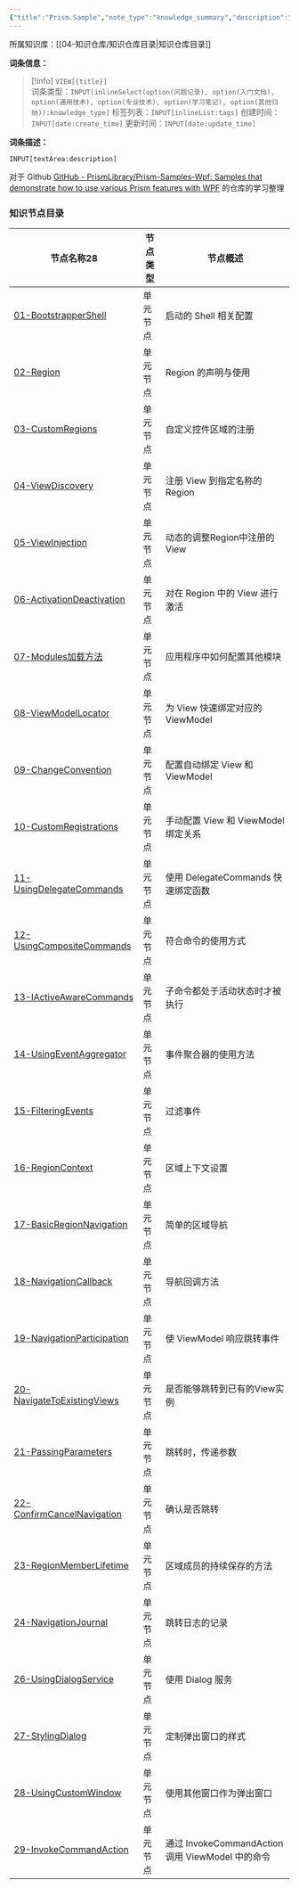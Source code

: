 ```yaml
---
{"title":"Prism.Sample","note_type":"knowledge_summary","description":"官方的样例代码","tags":["样例代码","Prism","WPF"],"create_time":"2024-07-23","update_time":"2025-02-19","dg-home":false,"dg-publish":true,"aliase":[],"knowledge_type":"入门文档","root":"知识仓库目录","permalink":"/04-知识仓库/归纳目录/02-入门文档/Prism.Sample/","dgPassFrontmatter":true,"noteIcon":"","created":"2024-07-23","updated":"2025-02-19"}
---
```



所属知识库：[[04-知识仓库/知识仓库目录\|知识仓库目录]]

**词条信息：**

> [!info] `VIEW[{title}]`  
> 词条类型：`INPUT[inlineSelect(option(问题记录), option(入门文档), option(通用技术), option(专业技术), option(学习笔记), option(其他归纳)):knowledge_type]` 标签列表：`INPUT[inlineList:tags]` 创建时间：`INPUT[date:create_time]` 更新时间：`INPUT[date:update_time]`

**词条描述：**

`INPUT[textArea:description]`

对于 Github [GitHub - PrismLibrary/Prism-Samples-Wpf: Samples that demonstrate how to use various Prism features with WPF](https://github.com/PrismLibrary/Prism-Samples-Wpf/tree/master) 的仓库的学习整理

### 知识节点目录

<div><table class="dataview table-view-table"><thead class="table-view-thead"><tr class="table-view-tr-header"><th class="table-view-th"><span data-tag-name="p" class="el-p">节点名称</span><span class="dataview small-text">28</span></th><th class="table-view-th"><span data-tag-name="p" class="el-p">节点类型</span></th><th class="table-view-th"><span data-tag-name="p" class="el-p">节点概述</span></th></tr></thead><tbody class="table-view-tbody"><tr><td><span data-tag-name="p" class="el-p"><a data-tooltip-position="top" aria-label="04-知识仓库/知识单元/02-入门文档/Prism.Sample/01-BootstrapperShell.md" data-href="04-知识仓库/知识单元/02-入门文档/Prism.Sample/01-BootstrapperShell.md" href="04-知识仓库/知识单元/02-入门文档/Prism.Sample/01-BootstrapperShell.md" class="internal-link" target="_blank" rel="noopener nofollow">01-BootstrapperShell</a></span></td><td><span data-tag-name="p" class="el-p">单元节点</span></td><td><span data-tag-name="p" class="el-p">启动的 Shell 相关配置</span></td></tr><tr><td><span data-tag-name="p" class="el-p"><a data-tooltip-position="top" aria-label="04-知识仓库/知识单元/02-入门文档/Prism.Sample/02-Region.md" data-href="04-知识仓库/知识单元/02-入门文档/Prism.Sample/02-Region.md" href="04-知识仓库/知识单元/02-入门文档/Prism.Sample/02-Region.md" class="internal-link" target="_blank" rel="noopener nofollow">02-Region</a></span></td><td><span data-tag-name="p" class="el-p">单元节点</span></td><td><span data-tag-name="p" class="el-p">Region 的声明与使用</span></td></tr><tr><td><span data-tag-name="p" class="el-p"><a data-tooltip-position="top" aria-label="04-知识仓库/知识单元/02-入门文档/Prism.Sample/03-CustomRegions.md" data-href="04-知识仓库/知识单元/02-入门文档/Prism.Sample/03-CustomRegions.md" href="04-知识仓库/知识单元/02-入门文档/Prism.Sample/03-CustomRegions.md" class="internal-link" target="_blank" rel="noopener nofollow">03-CustomRegions</a></span></td><td><span data-tag-name="p" class="el-p">单元节点</span></td><td><span data-tag-name="p" class="el-p">自定义控件区域的注册</span></td></tr><tr><td><span data-tag-name="p" class="el-p"><a data-tooltip-position="top" aria-label="04-知识仓库/知识单元/02-入门文档/Prism.Sample/04-ViewDiscovery.md" data-href="04-知识仓库/知识单元/02-入门文档/Prism.Sample/04-ViewDiscovery.md" href="04-知识仓库/知识单元/02-入门文档/Prism.Sample/04-ViewDiscovery.md" class="internal-link" target="_blank" rel="noopener nofollow">04-ViewDiscovery</a></span></td><td><span data-tag-name="p" class="el-p">单元节点</span></td><td><span data-tag-name="p" class="el-p">注册 View 到指定名称的 Region</span></td></tr><tr><td><span data-tag-name="p" class="el-p"><a data-tooltip-position="top" aria-label="04-知识仓库/知识单元/02-入门文档/Prism.Sample/05-ViewInjection.md" data-href="04-知识仓库/知识单元/02-入门文档/Prism.Sample/05-ViewInjection.md" href="04-知识仓库/知识单元/02-入门文档/Prism.Sample/05-ViewInjection.md" class="internal-link" target="_blank" rel="noopener nofollow">05-ViewInjection</a></span></td><td><span data-tag-name="p" class="el-p">单元节点</span></td><td><span data-tag-name="p" class="el-p">动态的调整Region中注册的View</span></td></tr><tr><td><span data-tag-name="p" class="el-p"><a data-tooltip-position="top" aria-label="04-知识仓库/知识单元/02-入门文档/Prism.Sample/06-ActivationDeactivation.md" data-href="04-知识仓库/知识单元/02-入门文档/Prism.Sample/06-ActivationDeactivation.md" href="04-知识仓库/知识单元/02-入门文档/Prism.Sample/06-ActivationDeactivation.md" class="internal-link" target="_blank" rel="noopener nofollow">06-ActivationDeactivation</a></span></td><td><span data-tag-name="p" class="el-p">单元节点</span></td><td><span data-tag-name="p" class="el-p">对在 Region 中的 View 进行激活</span></td></tr><tr><td><span data-tag-name="p" class="el-p"><a data-tooltip-position="top" aria-label="04-知识仓库/知识单元/02-入门文档/Prism.Sample/07-Modules加载方法.md" data-href="04-知识仓库/知识单元/02-入门文档/Prism.Sample/07-Modules加载方法.md" href="04-知识仓库/知识单元/02-入门文档/Prism.Sample/07-Modules加载方法.md" class="internal-link" target="_blank" rel="noopener nofollow">07-Modules加载方法</a></span></td><td><span data-tag-name="p" class="el-p">单元节点</span></td><td><span data-tag-name="p" class="el-p">应用程序中如何配置其他模块</span></td></tr><tr><td><span data-tag-name="p" class="el-p"><a data-tooltip-position="top" aria-label="04-知识仓库/知识单元/02-入门文档/Prism.Sample/08-ViewModelLocator.md" data-href="04-知识仓库/知识单元/02-入门文档/Prism.Sample/08-ViewModelLocator.md" href="04-知识仓库/知识单元/02-入门文档/Prism.Sample/08-ViewModelLocator.md" class="internal-link" target="_blank" rel="noopener nofollow">08-ViewModelLocator</a></span></td><td><span data-tag-name="p" class="el-p">单元节点</span></td><td><span data-tag-name="p" class="el-p">为 View 快速绑定对应的 ViewModel</span></td></tr><tr><td><span data-tag-name="p" class="el-p"><a data-tooltip-position="top" aria-label="04-知识仓库/知识单元/02-入门文档/Prism.Sample/09-ChangeConvention.md" data-href="04-知识仓库/知识单元/02-入门文档/Prism.Sample/09-ChangeConvention.md" href="04-知识仓库/知识单元/02-入门文档/Prism.Sample/09-ChangeConvention.md" class="internal-link" target="_blank" rel="noopener nofollow">09-ChangeConvention</a></span></td><td><span data-tag-name="p" class="el-p">单元节点</span></td><td><span data-tag-name="p" class="el-p">配置自动绑定 View 和 ViewModel</span></td></tr><tr><td><span data-tag-name="p" class="el-p"><a data-tooltip-position="top" aria-label="04-知识仓库/知识单元/02-入门文档/Prism.Sample/10-CustomRegistrations.md" data-href="04-知识仓库/知识单元/02-入门文档/Prism.Sample/10-CustomRegistrations.md" href="04-知识仓库/知识单元/02-入门文档/Prism.Sample/10-CustomRegistrations.md" class="internal-link" target="_blank" rel="noopener nofollow">10-CustomRegistrations</a></span></td><td><span data-tag-name="p" class="el-p">单元节点</span></td><td><span data-tag-name="p" class="el-p">手动配置 View 和 ViewModel 绑定关系</span></td></tr><tr><td><span data-tag-name="p" class="el-p"><a data-tooltip-position="top" aria-label="04-知识仓库/知识单元/02-入门文档/Prism.Sample/11-UsingDelegateCommands.md" data-href="04-知识仓库/知识单元/02-入门文档/Prism.Sample/11-UsingDelegateCommands.md" href="04-知识仓库/知识单元/02-入门文档/Prism.Sample/11-UsingDelegateCommands.md" class="internal-link" target="_blank" rel="noopener nofollow">11-UsingDelegateCommands</a></span></td><td><span data-tag-name="p" class="el-p">单元节点</span></td><td><span data-tag-name="p" class="el-p">使用 DelegateCommands 快速绑定函数</span></td></tr><tr><td><span data-tag-name="p" class="el-p"><a data-tooltip-position="top" aria-label="04-知识仓库/知识单元/02-入门文档/Prism.Sample/12-UsingCompositeCommands.md" data-href="04-知识仓库/知识单元/02-入门文档/Prism.Sample/12-UsingCompositeCommands.md" href="04-知识仓库/知识单元/02-入门文档/Prism.Sample/12-UsingCompositeCommands.md" class="internal-link" target="_blank" rel="noopener nofollow">12-UsingCompositeCommands</a></span></td><td><span data-tag-name="p" class="el-p">单元节点</span></td><td><span data-tag-name="p" class="el-p">符合命令的使用方式</span></td></tr><tr><td><span data-tag-name="p" class="el-p"><a data-tooltip-position="top" aria-label="04-知识仓库/知识单元/02-入门文档/Prism.Sample/13-IActiveAwareCommands.md" data-href="04-知识仓库/知识单元/02-入门文档/Prism.Sample/13-IActiveAwareCommands.md" href="04-知识仓库/知识单元/02-入门文档/Prism.Sample/13-IActiveAwareCommands.md" class="internal-link" target="_blank" rel="noopener nofollow">13-IActiveAwareCommands</a></span></td><td><span data-tag-name="p" class="el-p">单元节点</span></td><td><span data-tag-name="p" class="el-p">子命令都处于活动状态时才被执行</span></td></tr><tr><td><span data-tag-name="p" class="el-p"><a data-tooltip-position="top" aria-label="04-知识仓库/知识单元/02-入门文档/Prism.Sample/14-UsingEventAggregator.md" data-href="04-知识仓库/知识单元/02-入门文档/Prism.Sample/14-UsingEventAggregator.md" href="04-知识仓库/知识单元/02-入门文档/Prism.Sample/14-UsingEventAggregator.md" class="internal-link" target="_blank" rel="noopener nofollow">14-UsingEventAggregator</a></span></td><td><span data-tag-name="p" class="el-p">单元节点</span></td><td><span data-tag-name="p" class="el-p">事件聚合器的使用方法</span></td></tr><tr><td><span data-tag-name="p" class="el-p"><a data-tooltip-position="top" aria-label="04-知识仓库/知识单元/02-入门文档/Prism.Sample/15-FilteringEvents.md" data-href="04-知识仓库/知识单元/02-入门文档/Prism.Sample/15-FilteringEvents.md" href="04-知识仓库/知识单元/02-入门文档/Prism.Sample/15-FilteringEvents.md" class="internal-link" target="_blank" rel="noopener nofollow">15-FilteringEvents</a></span></td><td><span data-tag-name="p" class="el-p">单元节点</span></td><td><span data-tag-name="p" class="el-p">过滤事件</span></td></tr><tr><td><span data-tag-name="p" class="el-p"><a data-tooltip-position="top" aria-label="04-知识仓库/知识单元/02-入门文档/Prism.Sample/16-RegionContext.md" data-href="04-知识仓库/知识单元/02-入门文档/Prism.Sample/16-RegionContext.md" href="04-知识仓库/知识单元/02-入门文档/Prism.Sample/16-RegionContext.md" class="internal-link" target="_blank" rel="noopener nofollow">16-RegionContext</a></span></td><td><span data-tag-name="p" class="el-p">单元节点</span></td><td><span data-tag-name="p" class="el-p">区域上下文设置</span></td></tr><tr><td><span data-tag-name="p" class="el-p"><a data-tooltip-position="top" aria-label="04-知识仓库/知识单元/02-入门文档/Prism.Sample/17-BasicRegionNavigation.md" data-href="04-知识仓库/知识单元/02-入门文档/Prism.Sample/17-BasicRegionNavigation.md" href="04-知识仓库/知识单元/02-入门文档/Prism.Sample/17-BasicRegionNavigation.md" class="internal-link" target="_blank" rel="noopener nofollow">17-BasicRegionNavigation</a></span></td><td><span data-tag-name="p" class="el-p">单元节点</span></td><td><span data-tag-name="p" class="el-p">简单的区域导航</span></td></tr><tr><td><span data-tag-name="p" class="el-p"><a data-tooltip-position="top" aria-label="04-知识仓库/知识单元/02-入门文档/Prism.Sample/18-NavigationCallback.md" data-href="04-知识仓库/知识单元/02-入门文档/Prism.Sample/18-NavigationCallback.md" href="04-知识仓库/知识单元/02-入门文档/Prism.Sample/18-NavigationCallback.md" class="internal-link" target="_blank" rel="noopener nofollow">18-NavigationCallback</a></span></td><td><span data-tag-name="p" class="el-p">单元节点</span></td><td><span data-tag-name="p" class="el-p">导航回调方法</span></td></tr><tr><td><span data-tag-name="p" class="el-p"><a data-tooltip-position="top" aria-label="04-知识仓库/知识单元/02-入门文档/Prism.Sample/19-NavigationParticipation.md" data-href="04-知识仓库/知识单元/02-入门文档/Prism.Sample/19-NavigationParticipation.md" href="04-知识仓库/知识单元/02-入门文档/Prism.Sample/19-NavigationParticipation.md" class="internal-link" target="_blank" rel="noopener nofollow">19-NavigationParticipation</a></span></td><td><span data-tag-name="p" class="el-p">单元节点</span></td><td><span data-tag-name="p" class="el-p">使 ViewModel 响应跳转事件</span></td></tr><tr><td><span data-tag-name="p" class="el-p"><a data-tooltip-position="top" aria-label="04-知识仓库/知识单元/02-入门文档/Prism.Sample/20-NavigateToExistingViews.md" data-href="04-知识仓库/知识单元/02-入门文档/Prism.Sample/20-NavigateToExistingViews.md" href="04-知识仓库/知识单元/02-入门文档/Prism.Sample/20-NavigateToExistingViews.md" class="internal-link" target="_blank" rel="noopener nofollow">20-NavigateToExistingViews</a></span></td><td><span data-tag-name="p" class="el-p">单元节点</span></td><td><span data-tag-name="p" class="el-p">是否能够跳转到已有的View实例</span></td></tr><tr><td><span data-tag-name="p" class="el-p"><a data-tooltip-position="top" aria-label="04-知识仓库/知识单元/02-入门文档/Prism.Sample/21-PassingParameters.md" data-href="04-知识仓库/知识单元/02-入门文档/Prism.Sample/21-PassingParameters.md" href="04-知识仓库/知识单元/02-入门文档/Prism.Sample/21-PassingParameters.md" class="internal-link" target="_blank" rel="noopener nofollow">21-PassingParameters</a></span></td><td><span data-tag-name="p" class="el-p">单元节点</span></td><td><span data-tag-name="p" class="el-p">跳转时，传递参数</span></td></tr><tr><td><span data-tag-name="p" class="el-p"><a data-tooltip-position="top" aria-label="04-知识仓库/知识单元/02-入门文档/Prism.Sample/22-ConfirmCancelNavigation.md" data-href="04-知识仓库/知识单元/02-入门文档/Prism.Sample/22-ConfirmCancelNavigation.md" href="04-知识仓库/知识单元/02-入门文档/Prism.Sample/22-ConfirmCancelNavigation.md" class="internal-link" target="_blank" rel="noopener nofollow">22-ConfirmCancelNavigation</a></span></td><td><span data-tag-name="p" class="el-p">单元节点</span></td><td><span data-tag-name="p" class="el-p">确认是否跳转</span></td></tr><tr><td><span data-tag-name="p" class="el-p"><a data-tooltip-position="top" aria-label="04-知识仓库/知识单元/02-入门文档/Prism.Sample/23-RegionMemberLifetime.md" data-href="04-知识仓库/知识单元/02-入门文档/Prism.Sample/23-RegionMemberLifetime.md" href="04-知识仓库/知识单元/02-入门文档/Prism.Sample/23-RegionMemberLifetime.md" class="internal-link" target="_blank" rel="noopener nofollow">23-RegionMemberLifetime</a></span></td><td><span data-tag-name="p" class="el-p">单元节点</span></td><td><span data-tag-name="p" class="el-p">区域成员的持续保存的方法</span></td></tr><tr><td><span data-tag-name="p" class="el-p"><a data-tooltip-position="top" aria-label="04-知识仓库/知识单元/02-入门文档/Prism.Sample/24-NavigationJournal.md" data-href="04-知识仓库/知识单元/02-入门文档/Prism.Sample/24-NavigationJournal.md" href="04-知识仓库/知识单元/02-入门文档/Prism.Sample/24-NavigationJournal.md" class="internal-link" target="_blank" rel="noopener nofollow">24-NavigationJournal</a></span></td><td><span data-tag-name="p" class="el-p">单元节点</span></td><td><span data-tag-name="p" class="el-p">跳转日志的记录</span></td></tr><tr><td><span data-tag-name="p" class="el-p"><a data-tooltip-position="top" aria-label="04-知识仓库/知识单元/02-入门文档/Prism.Sample/26-UsingDialogService.md" data-href="04-知识仓库/知识单元/02-入门文档/Prism.Sample/26-UsingDialogService.md" href="04-知识仓库/知识单元/02-入门文档/Prism.Sample/26-UsingDialogService.md" class="internal-link" target="_blank" rel="noopener nofollow">26-UsingDialogService</a></span></td><td><span data-tag-name="p" class="el-p">单元节点</span></td><td><span data-tag-name="p" class="el-p">使用 Dialog 服务</span></td></tr><tr><td><span data-tag-name="p" class="el-p"><a data-tooltip-position="top" aria-label="04-知识仓库/知识单元/02-入门文档/Prism.Sample/27-StylingDialog.md" data-href="04-知识仓库/知识单元/02-入门文档/Prism.Sample/27-StylingDialog.md" href="04-知识仓库/知识单元/02-入门文档/Prism.Sample/27-StylingDialog.md" class="internal-link" target="_blank" rel="noopener nofollow">27-StylingDialog</a></span></td><td><span data-tag-name="p" class="el-p">单元节点</span></td><td><span data-tag-name="p" class="el-p">定制弹出窗口的样式</span></td></tr><tr><td><span data-tag-name="p" class="el-p"><a data-tooltip-position="top" aria-label="04-知识仓库/知识单元/02-入门文档/Prism.Sample/28-UsingCustomWindow.md" data-href="04-知识仓库/知识单元/02-入门文档/Prism.Sample/28-UsingCustomWindow.md" href="04-知识仓库/知识单元/02-入门文档/Prism.Sample/28-UsingCustomWindow.md" class="internal-link" target="_blank" rel="noopener nofollow">28-UsingCustomWindow</a></span></td><td><span data-tag-name="p" class="el-p">单元节点</span></td><td><span data-tag-name="p" class="el-p">使用其他窗口作为弹出窗口</span></td></tr><tr><td><span data-tag-name="p" class="el-p"><a data-tooltip-position="top" aria-label="04-知识仓库/知识单元/02-入门文档/Prism.Sample/29-InvokeCommandAction.md" data-href="04-知识仓库/知识单元/02-入门文档/Prism.Sample/29-InvokeCommandAction.md" href="04-知识仓库/知识单元/02-入门文档/Prism.Sample/29-InvokeCommandAction.md" class="internal-link" target="_blank" rel="noopener nofollow">29-InvokeCommandAction</a></span></td><td><span data-tag-name="p" class="el-p">单元节点</span></td><td><span data-tag-name="p" class="el-p">通过 InvokeCommandAction 调用 ViewModel 中的命令</span></td></tr></tbody></table></div>
